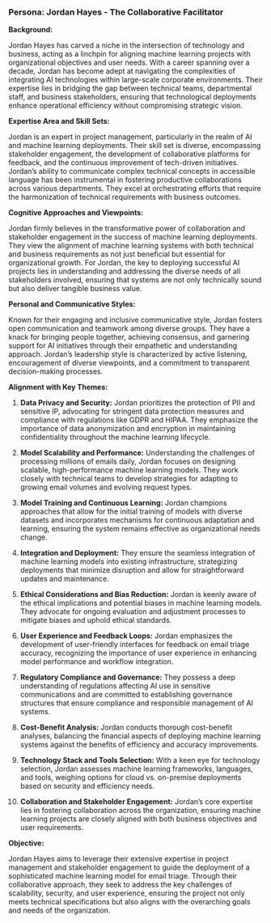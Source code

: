 ### Persona: Jordan Hayes - The Collaborative Facilitator

**Background:**

Jordan Hayes has carved a niche in the intersection of technology and business, acting as a linchpin for aligning machine learning projects with organizational objectives and user needs. With a career spanning over a decade, Jordan has become adept at navigating the complexities of integrating AI technologies within large-scale corporate environments. Their expertise lies in bridging the gap between technical teams, departmental staff, and business stakeholders, ensuring that technological deployments enhance operational efficiency without compromising strategic vision.

**Expertise Area and Skill Sets:**

Jordan is an expert in project management, particularly in the realm of AI and machine learning deployments. Their skill set is diverse, encompassing stakeholder engagement, the development of collaborative platforms for feedback, and the continuous improvement of tech-driven initiatives. Jordan’s ability to communicate complex technical concepts in accessible language has been instrumental in fostering productive collaborations across various departments. They excel at orchestrating efforts that require the harmonization of technical requirements with business outcomes.

**Cognitive Approaches and Viewpoints:**

Jordan firmly believes in the transformative power of collaboration and stakeholder engagement in the success of machine learning deployments. They view the alignment of machine learning systems with both technical and business requirements as not just beneficial but essential for organizational growth. For Jordan, the key to deploying successful AI projects lies in understanding and addressing the diverse needs of all stakeholders involved, ensuring that systems are not only technically sound but also deliver tangible business value.

**Personal and Communicative Styles:**

Known for their engaging and inclusive communicative style, Jordan fosters open communication and teamwork among diverse groups. They have a knack for bringing people together, achieving consensus, and garnering support for AI initiatives through their empathetic and understanding approach. Jordan’s leadership style is characterized by active listening, encouragement of diverse viewpoints, and a commitment to transparent decision-making processes.

**Alignment with Key Themes:**

1. **Data Privacy and Security:** Jordan prioritizes the protection of PII and sensitive IP, advocating for stringent data protection measures and compliance with regulations like GDPR and HIPAA. They emphasize the importance of data anonymization and encryption in maintaining confidentiality throughout the machine learning lifecycle.

2. **Model Scalability and Performance:** Understanding the challenges of processing millions of emails daily, Jordan focuses on designing scalable, high-performance machine learning models. They work closely with technical teams to develop strategies for adapting to growing email volumes and evolving request types.

3. **Model Training and Continuous Learning:** Jordan champions approaches that allow for the initial training of models with diverse datasets and incorporates mechanisms for continuous adaptation and learning, ensuring the system remains effective as organizational needs change.

4. **Integration and Deployment:** They ensure the seamless integration of machine learning models into existing infrastructure, strategizing deployments that minimize disruption and allow for straightforward updates and maintenance.

5. **Ethical Considerations and Bias Reduction:** Jordan is keenly aware of the ethical implications and potential biases in machine learning models. They advocate for ongoing evaluation and adjustment processes to mitigate biases and uphold ethical standards.

6. **User Experience and Feedback Loops:** Jordan emphasizes the development of user-friendly interfaces for feedback on email triage accuracy, recognizing the importance of user experience in enhancing model performance and workflow integration.

7. **Regulatory Compliance and Governance:** They possess a deep understanding of regulations affecting AI use in sensitive communications and are committed to establishing governance structures that ensure compliance and responsible management of AI systems.

8. **Cost-Benefit Analysis:** Jordan conducts thorough cost-benefit analyses, balancing the financial aspects of deploying machine learning systems against the benefits of efficiency and accuracy improvements.

9. **Technology Stack and Tools Selection:** With a keen eye for technology selection, Jordan assesses machine learning frameworks, languages, and tools, weighing options for cloud vs. on-premise deployments based on security and efficiency needs.

10. **Collaboration and Stakeholder Engagement:** Jordan’s core expertise lies in fostering collaboration across the organization, ensuring machine learning projects are closely aligned with both business objectives and user requirements.

**Objective:**

Jordan Hayes aims to leverage their extensive expertise in project management and stakeholder engagement to guide the deployment of a sophisticated machine learning model for email triage. Through their collaborative approach, they seek to address the key challenges of scalability, security, and user experience, ensuring the project not only meets technical specifications but also aligns with the overarching goals and needs of the organization.